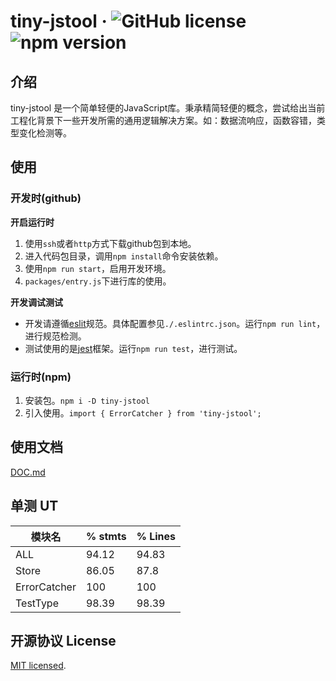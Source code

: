 # tiny-jstool &middot; ![GitHub license](https://img.shields.io/badge/license-MIT-blue.svg) ![npm version](https://img.shields.io/npm/v/tiny-jstool.svg?style=flat)

## 介绍
tiny-jstool 是一个简单轻便的JavaScript库。秉承精简轻便的概念，尝试给出当前工程化背景下一些开发所需的通用逻辑解决方案。如：数据流响应，函数容错，类型变化检测等。

## 使用

### 开发时(github)


**开启运行时**
1. 使用`ssh`或者`http`方式下载github包到本地。
2. 进入代码包目录，调用`npm install`命令安装依赖。
3. 使用`npm run start`，启用开发环境。
4. `packages/entry.js`下进行库的使用。


**开发调试测试**
- 开发请遵循[eslit](https://eslint.org/)规范。具体配置参见`./.eslintrc.json`。运行`npm run lint`，进行规范检测。
- 测试使用的是[jest](https://github.com/facebook/jest)框架。运行`npm run test`，进行测试。

### 运行时(npm)
1. 安装包。`npm i -D tiny-jstool`
2. 引入使用。`import { ErrorCatcher } from 'tiny-jstool';`

## 使用文档
[DOC.md](https://github.com/tangdingga1/tiny-jstool/blob/master/DOC.md)

## 单测 UT
模块名 | % stmts  | % Lines |
---|---|---|
ALL | 94.12 | 94.83 |
Store | 86.05 |  87.8 |
ErrorCatcher | 100 | 100 |
TestType | 98.39 | 98.39 |

## 开源协议 License
[MIT licensed](./LICENSE).
